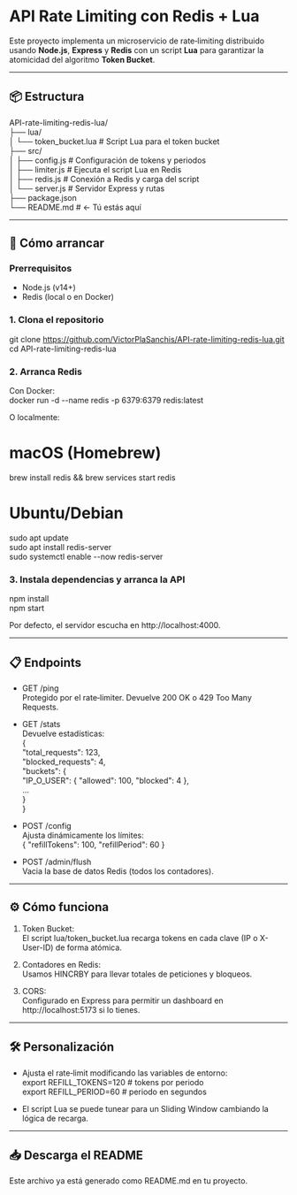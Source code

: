 # API Rate Limiting con Redis + Lua

Este proyecto implementa un microservicio de rate‑limiting distribuido usando **Node.js**, **Express** y **Redis** con un script **Lua** para garantizar la atomicidad del algoritmo **Token Bucket**.

---

## 📦 Estructura

API-rate-limiting-redis-lua/  
├── lua/  
│   └── token_bucket.lua       # Script Lua para el token bucket  
├── src/  
│   ├── config.js              # Configuración de tokens y periodos  
│   ├── limiter.js             # Ejecuta el script Lua en Redis  
│   ├── redis.js               # Conexión a Redis y carga del script  
│   └── server.js              # Servidor Express y rutas  
├── package.json  
└── README.md                  # <- Tú estás aquí  

---

## 🚀 Cómo arrancar

### Prerrequisitos

- Node.js (v14+)  
- Redis (local o en Docker)

### 1. Clona el repositorio

git clone https://github.com/VictorPlaSanchis/API-rate-limiting-redis-lua.git  
cd API-rate-limiting-redis-lua  

### 2. Arranca Redis

Con Docker:  
docker run -d --name redis -p 6379:6379 redis:latest  

O localmente:  
# macOS (Homebrew)  
brew install redis && brew services start redis  

# Ubuntu/Debian  
sudo apt update  
sudo apt install redis-server  
sudo systemctl enable --now redis-server  

### 3. Instala dependencias y arranca la API

npm install  
npm start  

Por defecto, el servidor escucha en http://localhost:4000.

---

## 📋 Endpoints

- GET /ping  
  Protegido por el rate‑limiter. Devuelve 200 OK o 429 Too Many Requests.

- GET /stats  
  Devuelve estadísticas:  
  {  
    "total_requests": 123,  
    "blocked_requests": 4,  
    "buckets": {  
      "IP_O_USER": { "allowed": 100, "blocked": 4 },  
      ...  
    }  
  }

- POST /config  
  Ajusta dinámicamente los límites:  
  { "refillTokens": 100, "refillPeriod": 60 }

- POST /admin/flush  
  Vacia la base de datos Redis (todos los contadores).

---

## ⚙️ Cómo funciona

1. Token Bucket:  
   El script lua/token_bucket.lua recarga tokens en cada clave (IP o X-User-ID) de forma atómica.

2. Contadores en Redis:  
   Usamos HINCRBY para llevar totales de peticiones y bloqueos.

3. CORS:  
   Configurado en Express para permitir un dashboard en http://localhost:5173 si lo tienes.

---

## 🛠️ Personalización

- Ajusta el rate‑limit modificando las variables de entorno:  
  export REFILL_TOKENS=120     # tokens por periodo  
  export REFILL_PERIOD=60      # periodo en segundos  

- El script Lua se puede tunear para un Sliding Window cambiando la lógica de recarga.

---

## 📥 Descarga el README

Este archivo ya está generado como README.md en tu proyecto.
